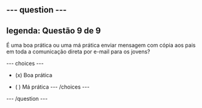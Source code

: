 --- question ---
---
legenda: Questão 9 de 9
---

É uma boa prática ou uma má prática enviar mensagem com cópia aos pais em toda a comunicação direta por e-mail para os jovens?

--- choices ---
- (x) Boa prática

- ( ) Má prática
--- /choices ---

--- /question ---
